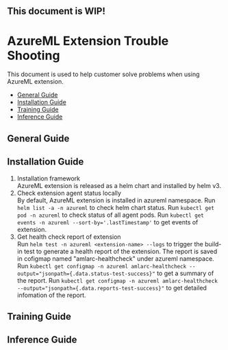 ## This document is WIP!
# AzureML Extension Trouble Shooting
This document is used to help customer solve problems when using AzureML extension. 
* [General Guide](#general-guide)
* [Installation Guide](#installation-guide)
* [Training Guide](#training-guide)
* [Inference Guide](#inference-guide)


## General Guide

## Installation Guide

1. Installation framework  
    AzureML extension is released as a helm chart and installed by helm v3.
1. Check extension agent status locally  
    By default, AzureML extension is installed in azureml namespace. Run ```helm list -a -n azureml``` to check helm chart status. Run ```kubectl get pod -n azureml``` to check status of all agent pods. Run ```kubectl get events -n azureml --sort-by='.lastTimestamp'``` to get events of extension.
1. Get health check report of extension  
    Run ```helm test -n azureml <extension-name> --logs``` to trigger the build-in test to generate a health report of the extension. The report is saved in cofigmap named "amlarc-healthcheck" under azureml namespace. Run ```kubectl get configmap -n azureml amlarc-healthcheck --output="jsonpath={.data.status-test-success}"``` to get a summary of the report. Run ```kubectl get configmap -n azureml amlarc-healthcheck --output="jsonpath={.data.reports-test-success}"``` to get detailed infomation of the report. 

## Training Guide

## Inference Guide






